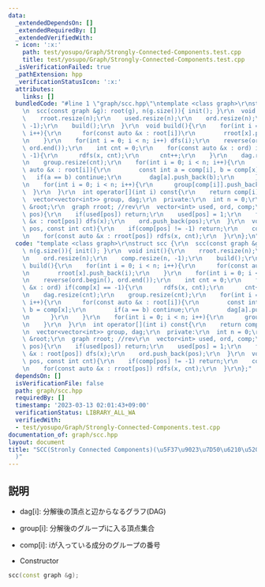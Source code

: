 ```yaml
---
data:
  _extendedDependsOn: []
  _extendedRequiredBy: []
  _extendedVerifiedWith:
  - icon: ':x:'
    path: test/yosupo/Graph/Strongly-Connected-Components.test.cpp
    title: test/yosupo/Graph/Strongly-Connected-Components.test.cpp
  _isVerificationFailed: true
  _pathExtension: hpp
  _verificationStatusIcon: ':x:'
  attributes:
    links: []
  bundledCode: "#line 1 \"graph/scc.hpp\"\ntemplate <class graph>\r\nstruct scc {\r\
    \n  scc(const graph &g): root(g), n(g.size()){ init(); }\r\n  void init(){\r\n\
    \    rroot.resize(n);\r\n    used.resize(n);\r\n    ord.resize(n);\r\n    comp.resize(n,\
    \ -1);\r\n    build();\r\n  }\r\n  void build(){\r\n    for(int i = 0; i < n;\
    \ i++){\r\n      for(const auto &x : root[i])\r\n        rroot[x].push_back(i);\r\
    \n    }\r\n    for(int i = 0; i < n; i++) dfs(i);\r\n    reverse(ord.begin(),\
    \ ord.end());\r\n    int cnt = 0;\r\n    for(const auto &x : ord) if(comp[x] ==\
    \ -1){\r\n      rdfs(x, cnt);\r\n      cnt++;\r\n    }\r\n    dag.resize(cnt);\r\
    \n    group.resize(cnt);\r\n    for(int i = 0; i < n; i++){\r\n      for(const\
    \ auto &x : root[i]){\r\n        const int a = comp[i], b = comp[x];\r\n     \
    \   if(a == b) continue;\r\n        dag[a].push_back(b);\r\n      }\r\n    }\r\
    \n    for(int i = 0; i < n; i++){\r\n      group[comp[i]].push_back(i);\r\n  \
    \  }\r\n  }\r\n  int operator[](int i) const{\r\n    return comp[i];\r\n  }\r\n\
    \  vector<vector<int>> group, dag;\r\n  private:\r\n  int n = 0;\r\n  const graph\
    \ &root;\r\n  graph rroot; //rev\r\n  vector<int> used, ord, comp;\r\n  void dfs(int\
    \ pos){\r\n    if(used[pos]) return;\r\n    used[pos] = 1;\r\n    for(const auto\
    \ &x : root[pos]) dfs(x);\r\n    ord.push_back(pos);\r\n  }\r\n  void rdfs(int\
    \ pos, const int cnt){\r\n    if(comp[pos] != -1) return;\r\n    comp[pos] = cnt;\r\
    \n    for(const auto &x : rroot[pos]) rdfs(x, cnt);\r\n  }\r\n};\n"
  code: "template <class graph>\r\nstruct scc {\r\n  scc(const graph &g): root(g),\
    \ n(g.size()){ init(); }\r\n  void init(){\r\n    rroot.resize(n);\r\n    used.resize(n);\r\
    \n    ord.resize(n);\r\n    comp.resize(n, -1);\r\n    build();\r\n  }\r\n  void\
    \ build(){\r\n    for(int i = 0; i < n; i++){\r\n      for(const auto &x : root[i])\r\
    \n        rroot[x].push_back(i);\r\n    }\r\n    for(int i = 0; i < n; i++) dfs(i);\r\
    \n    reverse(ord.begin(), ord.end());\r\n    int cnt = 0;\r\n    for(const auto\
    \ &x : ord) if(comp[x] == -1){\r\n      rdfs(x, cnt);\r\n      cnt++;\r\n    }\r\
    \n    dag.resize(cnt);\r\n    group.resize(cnt);\r\n    for(int i = 0; i < n;\
    \ i++){\r\n      for(const auto &x : root[i]){\r\n        const int a = comp[i],\
    \ b = comp[x];\r\n        if(a == b) continue;\r\n        dag[a].push_back(b);\r\
    \n      }\r\n    }\r\n    for(int i = 0; i < n; i++){\r\n      group[comp[i]].push_back(i);\r\
    \n    }\r\n  }\r\n  int operator[](int i) const{\r\n    return comp[i];\r\n  }\r\
    \n  vector<vector<int>> group, dag;\r\n  private:\r\n  int n = 0;\r\n  const graph\
    \ &root;\r\n  graph rroot; //rev\r\n  vector<int> used, ord, comp;\r\n  void dfs(int\
    \ pos){\r\n    if(used[pos]) return;\r\n    used[pos] = 1;\r\n    for(const auto\
    \ &x : root[pos]) dfs(x);\r\n    ord.push_back(pos);\r\n  }\r\n  void rdfs(int\
    \ pos, const int cnt){\r\n    if(comp[pos] != -1) return;\r\n    comp[pos] = cnt;\r\
    \n    for(const auto &x : rroot[pos]) rdfs(x, cnt);\r\n  }\r\n};"
  dependsOn: []
  isVerificationFile: false
  path: graph/scc.hpp
  requiredBy: []
  timestamp: '2023-03-13 02:01:43+09:00'
  verificationStatus: LIBRARY_ALL_WA
  verifiedWith:
  - test/yosupo/Graph/Strongly-Connected-Components.test.cpp
documentation_of: graph/scc.hpp
layout: document
title: "SCC(Stronly Connected Components)(\u5F37\u9023\u7D50\u6210\u5206\u5206\u89E3\
  )"
---
```


## 説明

- dag[i]: 分解後の頂点と辺からなるグラフ(DAG)
- group[i]: 分解後のグループiに入る頂点集合
- comp[i]: iが入っている成分のグループの番号

- Constructor
```cpp
scc(const graph &g);
```

